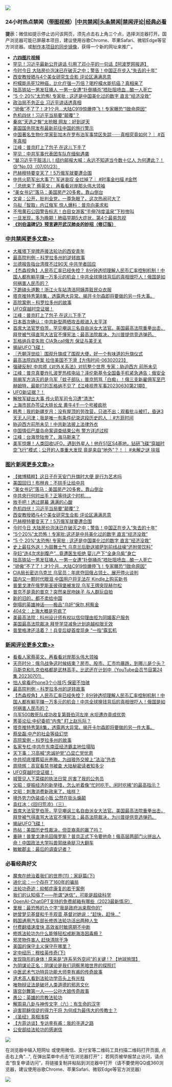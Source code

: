 ![](https://raw.githubusercontent.com/jsvpn/jsproxy/dev/64photo/fqnews-qr.jpg)

<div id="tt">
<h3>24小时热点禁闻（<a href="https://aaa.v2dns.tk/?QAjUl=BgRp5UNKRn&T5Vk=fPVH&Q59Ab=WxGE" target="_blank">带图视频</a>）|<a href="#%E4%B8%AD%E5%85%B1%E7%A6%81%E9%97%BB%E6%9B%B4%E5%A4%9A%E6%96%87%E7%AB%A0">中共禁闻</a>|<a href="#%E5%9B%BE%E7%89%87%E6%96%B0%E9%97%BB%E6%9B%B4%E5%A4%9A%E6%96%87%E7%AB%A0">头条禁闻</a>|<a href="#%E6%96%B0%E9%97%BB%E8%AF%84%E8%AE%BA%E6%9B%B4%E5%A4%9A%E6%96%87%E7%AB%A0">禁闻评论|<a href="#%E5%BF%85%E7%9C%8B%E7%BB%8F%E5%85%B8%E5%A5%BD%E6%96%87">经典必看</a></h3>
<div><b>提示：</b>微信如提示停止访问该网页，须先点击右上角三个点，选择浏览器打开。国产浏览器可能已屏蔽本项目，建议使用谷歌Chrome、苹果Safari、微软Edge等官方浏览器。或<a href="%E5%88%B6%E4%BD%9Cgit%E7%A6%81%E9%97%BB%E9%95%9C%E5%83%8F.md">制作本项目的同步镜像</a>，获得一个新的网址来推广。</div>
<ul>
<li><b><a href="http://d2.v2rss.gq/64.mp4" target="_blank">六四图片视频</a></b></li>
<li><a href="/cnnews/20230701/1903037.md">罕见！习近平最新公开讲话 引用了邓小平的一句话【阿波罗网报道】</a></li>
<li><a href="/topimagenews/20230701/1903094.md">今时今日 大陆房价泡沫已在破灭之中；警告！中国正在步入“失去的十年”</a></li>
<li><a href="/topimagenews/20230702/1903157.md">西安教授晒与4个美女研究生合影 评论区满满恶意</a></li>
<li><a href="/lifebaike/20230701/1903052.md">柠檬能杀死12种癌，比化疗强一万倍？喝柠檬水能抗癌？真相来了</a></li>
<li><a href="/topimagenews/20230701/1902998.md">陆高铁站一男发狂捅人 一男一女遭“扑倒捅杀”捂肚阻喷血…酿一人死亡</a></li>
<li><a href="/topimagenews/20230701/1903014.md">“5 个 20%”太恐怖! 专家批 : 这还是中国美化过的数字 直言“经济没救”</a></li>
<li><a href="/ssgc/20230701/1903098.md">政治局不务正业 习近平讲话透真相</a></li>
<li><a href="/topimagenews/20230701/1902987.md">“骄傲”不了了！才1个月…大陆C919惊爆停飞！专家曝恐“1致命原因”</a></li>
<li><a href="/topimagenews/20230702/1903159.md">危机四伏！习近平当局要“颠覆”？</a></li>
<li><a href="/yule/20230702/1903155.md">秦岚“天选之臀”太抢眼 网友：好到逆天</a></li>
<li><a href="/headline/20230702/1903164.md">美国国务院发布最新前往中国的旅行警示</a></li>
<li><a href="/sohnews/20230701/1903030.md">中国著名生物化学家彭加木在罗布泊军事禁区失踪⋯⋯真相究竟如何？｜ #百年真相</a></li>
<li><a href="/cbnews/20230701/1903101.md">江峰：普京盯上了包子 在这儿下手了</a></li>
<li><a href="/ccpdope/20230702/1903141.md">罕见：中共军事代表团车队在缅甸遇袭</a></li>
<li><a href="/sohnews/20230702/1903150.md">“替习近平干脏活儿！纽约邮报大喊：永远不知道当今数十亿人 为何遭此？！😢”No.03（07/01/23）</a></li>
<li><a href="/topimagenews/20230702/1903153.md">巴赫穆特要变天了！5万俄军就要遭合围</a></li>
<li><a href="/sohnews/20230702/1903182.md">中共火箭军出大事了! 军迷哀叹 全烂掉了｜ #时事金扫描 #金然</a></li>
<li><a href="/ccpdope/20230702/1903145.md">「总统来了 蔡英文」 再看看对岸那头伟大领袖</a></li>
<li><a href="/topimagenews/20230702/1903245.md">“美女书记”落马：美国房产20多套，靠山倒台</a></li>
<li><a href="/sohnews/20230701/1903060.md">文睿：公开，批判全党，一尊急眼了，这次热闹可大了</a></li>
<li><a href="/baitai/20230701/1903004.md">乌拟「智取」内讧俄军 惊人爆料：普京向美求和</a></li>
<li><a href="/cnnews/20230701/1903009.md">不甩黄石公园警告标志！白目女游客“手伸78度温泉”下秒惨叫</a></li>
<li><a href="/health/20230701/1903049.md">一旦发现，多为晚期！肺癌早期5大症状，第4个最易忽视</a></li>
<li><b><a href="/comments/20200207/1272816.md" target="_blank">《刘伯温碑记》预言避开武汉肺炎的妙招（修订版）</a></b></li>
</ul>
</div>

<div class="catlist">
<h3><a href="/cbnews/" target="_blank">中共禁闻</a><span><a href="/cbnews/" target="_blank" rel="nofollow">更多文章>></a></span></h3>
<ul>
<li><a href="/cbnews/20230702/1903271.md" target="_blank">大雁塔下举牌声援法轮功的西安青年</a></li>
<li><a href="/comments/20230702/1903267.md" target="_blank">最高院判例 &#8211; 科罗拉多州的逆转故事</a></li>
<li><a href="/cbnews/20230702/1903265.md" target="_blank">兰德报告指台湾撑不过90天 中共学者回应</a></li>
<li><a href="/comments/20230702/1903261.md" target="_blank">【杰森视角】人民币汇率已经失控？ 8分钟透彻理解人民币汇率控制机制！中国人都有躺平赚一万多元的机会！中共全球换钱背后的真相很吓人！俄国是如何祸害人民币的？</a></li>
<li><a href="/cbnews/20230702/1903253.md" target="_blank">下跪磕头道歉！浙江火车站清洁阿姨弄脏民众衣服</a></li>
<li><a href="/comments/20230702/1903243.md" target="_blank">塔克推特秀第8集，透露两大异常。揭开卡尔森即将要做的另一件大事。</a></li>
<li><a href="/comments/20230702/1903210.md" target="_blank">高院案例 &#8211; 科罗拉多州的故事</a></li>
<li><a href="/comments/20230702/1903192.md" target="_blank">UFO穿越时空证据！</a></li>
<li><a href="/cbnews/20230701/1903101.md" target="_blank">江峰：普京盯上了包子 在这儿下手了</a></li>
<li><a href="/cbnews/20230701/1903020.md" target="_blank">日本首次确认：中共新型两栖攻击舰进入太平洋</a></li>
<li><a href="/comments/20230701/1902994.md" target="_blank">首席大法官罗伯茨，罕见嘲讽三名自由派女大法官。美国最高法院重拳出击，拜登被气得直骂大法官不懂宪法；最高法院裁决，为川普提供竞选弹药。</a></li>
<li><a href="/cbnews/20230701/1902988.md" target="_blank">瓦格纳兵变失败 CIA急call俄方 保证与美无关</a></li>
<li><a href="/comments/20230701/1902984.md" target="_blank">揭祕UFO飞碟！</a></li>
<li><a href="/cbnews/20230701/1902976.md" target="_blank">〖兲朝浮世绘〗围观升旗成了围观大便，好一个有味道的升旗仪式</a></li>
<li><a href="/comments/20230701/1902937.md" target="_blank">最高法院四连案 拉住美国不下滑【方伟时间-06302023】</a></li>
<li><a href="/cbnews/20230701/1902931.md" target="_blank">强硬反制! 中共颁《对外关系法》对抗整个世界 专家：胁迫西方 前所未见</a></li>
<li><a href="/cbnews/20230701/1902928.md" target="_blank">江峰：普京真要炸扎波罗热核电站？泽伦斯基令全国备手机紧急通告；俄安全局揭军方消灭的是乌军「蚊子部队」普京怒骂「白痴」！俄三支新雇佣军至巴赫姆特，最能打的瓦格纳不见了【江峰视界军事20230630第21期】</a></li>
<li><a href="/comments/20230701/1902911.md" target="_blank">UFO新证据？！</a></li>
<li><a href="/cbnews/20230701/1902907.md" target="_blank">解放军疑出大事 传火箭军司令习遭“清洗”</a></li>
<li><a href="/cbnews/20230701/1902882.md" target="_blank">上海市民办签证大排长龙 黄牛4千一个号被疯抢</a></li>
<li><a href="/comments/20230701/1902881.md" target="_blank">韩秀｜我的新疆岁月：没有屋顶的劳改营，只进不出；观看批斗被打，昏迷3天无人问津；我是唯一有条件纪录这段历史的人 ｜#方菲时间</a></li>
<li><a href="/cbnews/20230701/1902827.md" target="_blank">胁迫西方前所未见！中共新法披上法律外衣</a></li>
<li><a href="/cbnews/20230701/1902812.md" target="_blank">中国情侣巴厘岛命案调查结果公布 警方详述过程</a></li>
<li><a href="/cbnews/20230630/1902698.md" target="_blank">江峰：台海登陆惨了，海马斯来了</a></li>
<li><a href="/comments/20230630/1902678.md" target="_blank">美军惊爆！人类回收UFO，遇到外星人！他在51区S4基地，钻研飞碟“穿越时空飞行”模式；公开的人类重大发现 竟是来自“地外”？！｜ #未解之谜 扶摇</a></li>

</ul>
</div>
<div class="catlist">
<h3><a href="/topimagenews/" target="_blank">图片新闻</a><span><a href="/topimagenews/" target="_blank" rel="nofollow">更多文章>></a></span></h3>
<ul>
<li><a href="/topimagenews/20230702/1903264.md" target="_blank">【微博精粹】这日子在天安门升旗时大便 是行为艺术吗</a></li>
<li><a href="/topimagenews/20230702/1903263.md" target="_blank">美国回归！布林肯：不拱手让给中共</a></li>
<li><a href="/topimagenews/20230702/1903245.md" target="_blank">“美女书记”落马：美国房产20多套，靠山倒台</a></li>
<li><a href="/topimagenews/20230702/1903183.md" target="_blank">中共央行何时出手？正等待这个时机…..</a></li>
<li><a href="/topimagenews/20230702/1903176.md" target="_blank">放手吧！透过屏幕 满满的心酸</a></li>
<li><a href="/topimagenews/20230702/1903159.md" target="_blank">危机四伏！习近平当局要“颠覆”？</a></li>
<li><a href="/topimagenews/20230702/1903157.md" target="_blank">西安教授晒与4个美女研究生合影 评论区满满恶意</a></li>
<li><a href="/topimagenews/20230702/1903153.md" target="_blank">巴赫穆特要变天了！5万俄军就要遭合围</a></li>
<li><a href="/topimagenews/20230701/1903094.md" target="_blank">今时今日 大陆房价泡沫已在破灭之中；警告！中国正在步入“失去的十年”</a></li>
<li><a href="/topimagenews/20230701/1903066.md" target="_blank">“5个20%”太恐怖！专家批:这还是中共美化过的数字 直言“经济没救”</a></li>
<li><a href="/topimagenews/20230701/1903014.md" target="_blank">“5 个 20%”太恐怖! 专家批 : 这还是中国美化过的数字 直言“经济没救”</a></li>
<li><a href="/topimagenews/20230701/1903008.md" target="_blank">史上最狂外送！为鼓舞士气 乌克兰后勤送披萨到前线战壕“还附带饮料”</a></li>
<li><a href="/topimagenews/20230701/1902999.md" target="_blank">孕妇“连4次求剖腹产”…竟遭医生拒绝 婴儿产下“全身乌紫”身亡</a></li>
<li><a href="/topimagenews/20230701/1902998.md" target="_blank">陆高铁站一男发狂捅人 一男一女遭“扑倒捅杀”捂肚阻喷血…酿一人死亡</a></li>
<li><a href="/topimagenews/20230701/1902987.md" target="_blank">“骄傲”不了了！才1个月…大陆C919惊爆停飞！专家曝恐“1致命原因”</a></li>
<li><a href="/topimagenews/20230701/1902930.md" target="_blank">CIA局长密访乌克兰 乌官员：年底夺回俄占领土、展开停火谈判</a></li>
<li><a href="/topimagenews/20230701/1902905.md" target="_blank">国内又一颗时代眼泪 中国用户将无法在 Kindle上购买新书</a></li>
<li><a href="/topimagenews/20230701/1902889.md" target="_blank">普里戈津在俄罗斯圣彼得堡被发现 乌军王牌突现赫尔松</a></li>
<li><a href="/topimagenews/20230701/1902880.md" target="_blank">普京不是真的普京？突然亲民吻妹子 与人群玩自拍</a></li>
<li><a href="/topimagenews/20230701/1902870.md" target="_blank">新的旧的，都不卖给中国</a></li>
<li><a href="/topimagenews/20230701/1902845.md" target="_blank">倒塌的英雄神话——极品“乌奸”保尔.柯察金</a></li>
<li><a href="/topimagenews/20230701/1902826.md" target="_blank">404文：上海大概是穷疯了</a></li>
<li><a href="/topimagenews/20230701/1902790.md" target="_blank">美最高法院：科州设计师有权以信仰理由拒为同婚客户服务</a></li>
<li><a href="/topimagenews/20230701/1902782.md" target="_blank">美国最高法院裁决 拜登学贷减免计划逾越权限无效</a></li>
<li><a href="/topimagenews/20230630/1902700.md" target="_blank">普里格津还活着？！兵变后疑首度现身 “一指”露玄机</a></li>

</ul>
</div>
<div class="catlist">
<h3><a href="/comments/" target="_blank">新闻评论</a><span><a href="/comments/" target="_blank" rel="nofollow">更多文章>></a></span></h3>
<ul>
<li><a href="/comments/20230702/1903287.md" target="_blank">看看人家蔡英文，再看看对岸那头伟大领袖</a></li>
<li><a href="/comments/20230702/1903282.md" target="_blank">天亮时分：俄乌战争这时候结束？房市、股市、汇市均暴跌，到哪儿是个头？马斯克和扎克伯格都是武林高手，比武还在计划中（YouTube会员节目第24集 20230701）</a></li>
<li><a href="/comments/20230702/1903274.md" target="_blank">怕人偷看iPhone3个小技巧 保密不怕骇</a></li>
<li><a href="/comments/20230702/1903267.md" target="_blank">最高院判例 &#8211; 科罗拉多州的逆转故事</a></li>
<li><a href="/comments/20230702/1903261.md" target="_blank">【杰森视角】人民币汇率已经失控？ 8分钟透彻理解人民币汇率控制机制！中国人都有躺平赚一万多元的机会！中共全球换钱背后的真相很吓人！俄国是如何祸害人民币的？</a></li>
<li><a href="/comments/20230702/1903256.md" target="_blank">乌军500敢死队成功收复第聂伯河左岸 水坝遭炸竟成优势</a></li>
<li><a href="/comments/20230702/1903249.md" target="_blank">菁英论坛:中纪委抓“内鬼” 盯上赵乐际？</a></li>
<li><a href="/comments/20230702/1903243.md" target="_blank">塔克推特秀第8集，透露两大异常。揭开卡尔森即将要做的另一件大事。</a></li>
<li><a href="/comments/20230702/1903228.md" target="_blank">蔡垒磊:中产的社会等级幻觉</a></li>
<li><a href="/comments/20230702/1903210.md" target="_blank">高院案例 &#8211; 科罗拉多州的故事</a></li>
<li><a href="/comments/20230702/1903202.md" target="_blank">名家专栏:中共在东南亚经济霸主地位塌陷</a></li>
<li><a href="/comments/20230702/1903201.md" target="_blank">天下事：习高喊“忠诚护党”凸显亡党忧患</a></li>
<li><a href="/comments/20230702/1903200.md" target="_blank">中共彻底埋葬韬光养晦，为战狼外交披上“法治”外衣</a></li>
<li><a href="/comments/20230702/1903196.md" target="_blank">周晓辉：高官看禁书被查 大陆秘密读者知多少</a></li>
<li><a href="/comments/20230702/1903192.md" target="_blank">UFO穿越时空证据！</a></li>
<li><a href="/comments/20230702/1903148.md" target="_blank">城管见人下菜碟的执法日常 厉害了我的公务员</a></li>
<li><a href="/comments/20230701/1903112.md" target="_blank">文昭：提振经济的新举措，怎么听着像“忙时吃干、闲时吃稀”的最高指示？</a></li>
<li><a href="/comments/20230701/1903111.md" target="_blank">文昭：刺激消费新政来了，啥样？</a></li>
<li><a href="/comments/20230701/1903091.md" target="_blank">境外势力伪装成小贩 公然在街头煽颠</a></li>
<li><a href="/comments/20230701/1903067.md" target="_blank">袁红冰：《回归荒凉》（三）</a></li>
<li><a href="/comments/20230701/1902994.md" target="_blank">首席大法官罗伯茨，罕见嘲讽三名自由派女大法官。美国最高法院重拳出击，拜登被气得直骂大法官不懂宪法；最高法院裁决，为川普提供竞选弹药。</a></li>
<li><a href="/comments/20230701/1902984.md" target="_blank">揭祕UFO飞碟！</a></li>
<li><a href="/comments/20230701/1902971.md" target="_blank">热帖：美国历史性裁决，但亚裔真的赢了吗？</a></li>
<li><a href="/comments/20230701/1902963.md" target="_blank">重磅！普里戈津杀回俄罗斯？普京正式下令要他命！俄高层两部门火拼出人命！中国政法大学叫兽郭继承挺习大翻车</a></li>
<li><a href="/comments/20230701/1902950.md" target="_blank">敏敏郡主：最后的调查记者？</a></li>

</ul>
</div>

<div class="catlist">
<h3>必看经典好文</h3>
<ul>
<li><a href="/topimagenews/20180530/950691.md" target="_blank">魔鬼在统治着我们的世界(11)：家庭篇(下)</a></li>
<li><a href="/comments/20200907/1392278.md" target="_blank">进化论：一个存在了160年的骗局</a></li>
<li><a href="/cbnews/20220708/1755180.md" target="_blank">法轮功奇迹：抑郁症康复的若干案例</a></li>
<li><a href="/sohnews/20161029/607205.md" target="_blank">我们的认知塌了——所谓“迷信”，可能是超级科学</a></li>
<li><a href="/comments/20230515/1884431.md" target="_blank">OpenAI-ChatGPT支持的免费邮箱有哪些（2023最新情况）</a></li>
<li><a href="/lifebaike/20210115/1468011.md" target="_blank">里根：最恐怖的九个字“我是政府派来帮你的”</a></li>
<li><a href="/cnnews/20210420/1529760.md" target="_blank">她曾梦见基督和千手观音 基督对她说：“赶快，赶快…”</a></li>
<li><a href="/cbnews/20220922/1787482.md" target="_blank">韩国通用汽车部长修炼法轮功活出两种人生</a></li>
<li><a href="/comments/20210630/1485911.md" target="_blank">付费翻墙速度快 高效省时敏感期不中断</a></li>
<li><a href="/cbnews/20220601/1740227.md" target="_blank">修炼法轮功为什么能够轻松戒断海洛因毒瘾？</a></li>
<li><a href="/cbnews/20220508/1730049.md" target="_blank">邪灵物件害人 赶快清除干净</a></li>
<li><a href="/lifebaike/20200520/1331379.md" target="_blank">美国的保守主义保守在哪里？</a></li>
<li><a href="/tculture/xiulian/20151108/468739.md" target="_blank">定中经历：穆桂英传奇(下)</a></li>
<li><a href="/bannedvideo/20220611/1744386.md" target="_blank">发现隐形的身体 ! 原来是“连系另外空间”的关键 ! ? 【地球旅馆】</a></li>
<li><a href="/comments/20201031/1423298.md" target="_blank">为阴谋论正名：阴谋论是我们洞察黑暗世界的探照灯</a></li>
<li><a href="/comments/20210810/1603664.md" target="_blank">中医武术气功特异功能大师李有甫的传奇故事</a></li>
<li><a href="/comments/20200227/1284657.md" target="_blank">道术高人看到法轮功学员头上有光柱</a></li>
<li><a href="/cbnews/20170130/651555.md" target="_blank">唯物辩证法是破坏人类道德的邪恶文化</a></li>
<li><a href="/comments/20220902/1779609.md" target="_blank">唐宫剑舞第一人——公孙大娘传奇故事</a></li>
<li><a href="/comments/20200313/1292991.md" target="_blank">愚公：英雄的宗教法轮功</a></li>
<li><a href="/tculture/20170925/832035.md" target="_blank">解周易八卦与神传文字（六）：有生命的汉字</a></li>
<li><a href="/comments/20200622/1346846.md" target="_blank">迫害耶稣信徒的得力干将  为何成为最伟大的传教士？</a></li>
<li><a href="/tculture/20201113/1430493.md" target="_blank">《圣经》真相浅探</a></li>
<li><a href="/comments/20210804/1600181.md" target="_blank">【方菲访谈】专访李有甫：我的寻道之路</a></li>
<li><a href="/aomi/history/20210111/1465363.md" target="_blank">公安部给法轮功的感谢信</a></li>

</ul>
</div>

![](https://raw.githubusercontent.com/jsvpn/jsproxy/dev/64photo/fqnews-qr.jpg)

在浏览器中输入短网址 或使用微信、支付宝等二维码工具扫描二维码打开页面, 点击右上角"...", 在弹出菜单中点击“在浏览器打开”； 若网页被举报禁止访问，请点击“恢复申请访问”，将链接复制并粘贴到浏览器中打开（请不要使用QQ或360浏览器，建议使用谷歌Chrome、苹果Safari、微软Edge等官方浏览器）

![](https://raw.githubusercontent.com/jsvpn/jsproxy/dev/64photo/wx.jpg)